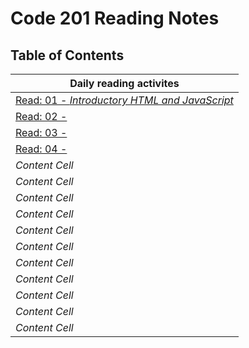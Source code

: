 # Code 201 Reading Notes

## Table of Contents
| Daily reading activites  | 
| -------------- |
|[Read: 01 - *Introductory HTML and JavaScript*](class-01.md)| 
|[Read: 02 - ](class-01.md) |
|[Read: 03 - ](class-02.md) |
|[Read: 04 - ](class-03.md) |
| *Content Cell* |
| *Content Cell* |
| *Content Cell* |
| *Content Cell* |
| *Content Cell* |
| *Content Cell* |
| *Content Cell* |
| *Content Cell* |
| *Content Cell* |
| *Content Cell* |
| *Content Cell* |
